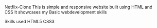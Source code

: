 Netflix-Clone
This is simple and responsive website built using HTML and CSS 
It showcases my Basic webdevelopment skills


Skills used
   HTML5
   CSS3
